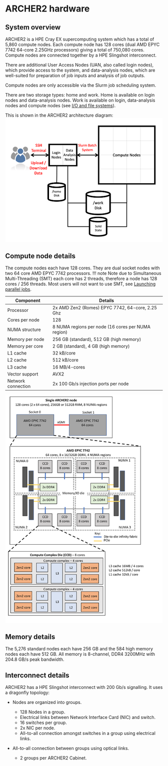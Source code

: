 # ARCHER2 hardware

## System overview

ARCHER2 is a HPE Cray EX supercomputing system which has a total of 5,860 compute nodes. Each compute node has 128 cores (dual AMD EPYC 7742 64-core 2.25GHz processors) giving a total of 750,080 cores. Compute nodes are connected together by a HPE Slingshot interconnect. 

There are additional User Access Nodes (UAN, also called login nodes), which provide access to the system, and data-analysis nodes, which are well-suited for preparation of job inputs and analysis of job outputs.

Compute nodes are only accessible via the Slurm job scheduling system.

There are two storage types: home and work. Home is available on login nodes and data-analysis nodes. Work is available on login, data-analysis nodes and compute nodes (see [I/O and file systems](io.md)).

This is shown in the ARCHER2 architecture diagram:
![ACRHER2 architecture](../images/archer2_architecture.png)



## Compute node details
The compute nodes each have 128 cores. They are dual socket nodes with two 64 core AMD EPYC 7742 processors. 
!!! note
    Note due to Simultaneous Multi-Threading (SMT) each core has 2 threads, therefore a node has 128 cores / 256 threads. Most users will not want to use SMT, see [Launching parallel jobs](scheduler.md#srun-launching-parallel-jobs).

| Component          | Details                                            |
|--------------------|----------------------------------------------------|
| Processor          | 2x AMD Zen2 (Romes) EPYC 7742, 64-core, 2.25 Ghz   |
| Cores per node     | 128                                                |
| NUMA structure     | 8 NUMA regions per node (16 cores per NUMA region) |
| Memory per node    | 256 GB (standard), 512 GB (high memory)            |
| Memory per core    | 2 GB (standard), 4 GB (high memory)                | 
| L1 cache           | 32 kB/core                                         |
| L2 cache           | 512 kB/core                                        |
| L3 cache           | 16 MB/4-cores                                      |
| Vector support     | AVX2                                               |
| Network connection | 2x 100 Gb/s injection ports per node               |

![ARCHER2 node diagram](../images/archer2_full_node_diagram.png)


## Memory details
The 5,276 standard nodes each have 256 GB and the 584 high memory nodes each have 512 GB. All memory is 8-channel, DDR4 3200MHz with 204.8 GB/s peak bandwidth.

## Interconnect details
ARCHER2 has a HPE Slingshot interconnect with 200 Gb/s signalling. It uses a dragonfly topology:

- Nodes are organized into groups.
    - 128 Nodes in a group.
    - Electrical links between Network Interface Card (NIC) and switch.
    - 16 switches per group.
    - 2x NIC per node.
    - All-to-all connection amongst switches in a group using electrical links.

- All-to-all connection between groups using optical links.
    - 2 groups per ARCHER2 Cabinet.
